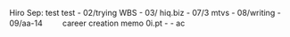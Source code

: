 



Hiro Sep: test test  - 02/trying WBS - 03/
  hiq.biz - 07/3 mtvs - 08/writing - 09/aa-14  　　 career creation memo 0i.pt - - ac




